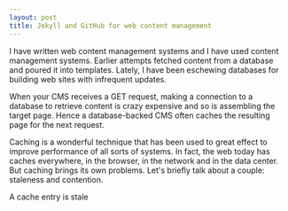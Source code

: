 ```yaml
---
layout: post
title: Jekyll and GitHub for web content management
---
```


I have written web content management systems and I have used content management systems. Earlier attempts fetched content from a database and poured it into templates. Lately, I have been eschewing databases for building web sites with infrequent updates.

When your CMS receives a GET request, making a connection to a database to retrieve content is crazy expensive and so is assembling the target page. Hence a database-backed CMS often caches the resulting page for the next request. 

Caching is a wonderful technique that has been used to great effect to improve performance of all sorts of systems. In fact, the web today has caches everywhere, in the browser, in the network and in the data center. But caching brings its own problems. Let's briefly talk about a couple: staleness and contention.

A cache entry is stale
